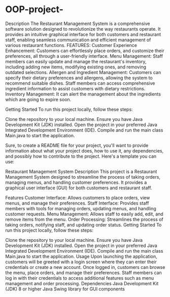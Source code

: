# OOP-project-
Description
The Restaurant Management System is a comprehensive software solution designed to revolutionize the way restaurants operate. It provides an intuitive graphical interface for both customers and restaurant staff, enabling seamless communication and efficient management of various restaurant functions.
FEATURES:
Customer Experience Enhancement: Customers can effortlessly  place orders, and customize their preferences, all through a user-friendly interface.
Menu Management: Staff members can easily update and manage the restaurant's inventory, including adding new items, modifying existing ones, and removing outdated selections.
Allergen and Ingredient Management: Customers can specify their dietary preferences and allergens, allowing the system to recommend suitable dishes. Staff members can access comprehensive ingredient information to assist customers with dietary restrictions.
Inventory Management: It can alert the management about the ingredients which are going to expire soon.

Getting Started
To run this project locally, follow these steps:

Clone the repository to your local machine.
Ensure you have Java Development Kit (JDK) installed.
Open the project in your preferred Java Integrated Development Environment (IDE).
Compile and run the main class Main.java to start the application.


Sure, to create a README file for your project, you'll want to provide information about what your project does, how to use it, any dependencies, and possibly how to contribute to the project. Here's a template you can use:

Restaurant Management System
Description
This project is a Restaurant Management System designed to streamline the process of taking orders, managing menus, and handling customer preferences. It provides a graphical user interface (GUI) for both customers and restaurant staff.

Features
Customer Interface: Allows customers to place orders, view menus, and manage their preferences.
Staff Interface: Provides staff members with tools for managing orders, updating menus, and handling customer requests.
Menu Management: Allows staff to easily add, edit, and remove items from the menu.
Order Processing: Streamlines the process of taking orders, notifying staff, and updating order status.
Getting Started
To run this project locally, follow these steps:

Clone the repository to your local machine.
Ensure you have Java Development Kit (JDK) installed.
Open the project in your preferred Java Integrated Development Environment (IDE).
Compile and run the main class Main.java to start the application.
Usage
Upon launching the application, customers will be greeted with a login screen where they can enter their credentials or create a new account.
Once logged in, customers can browse the menu, place orders, and manage their preferences.
Staff members can log in with their credentials to access additional features such as menu management and order processing.
Dependencies
Java Development Kit (JDK) 8 or higher
Java Swing library for GUI components
